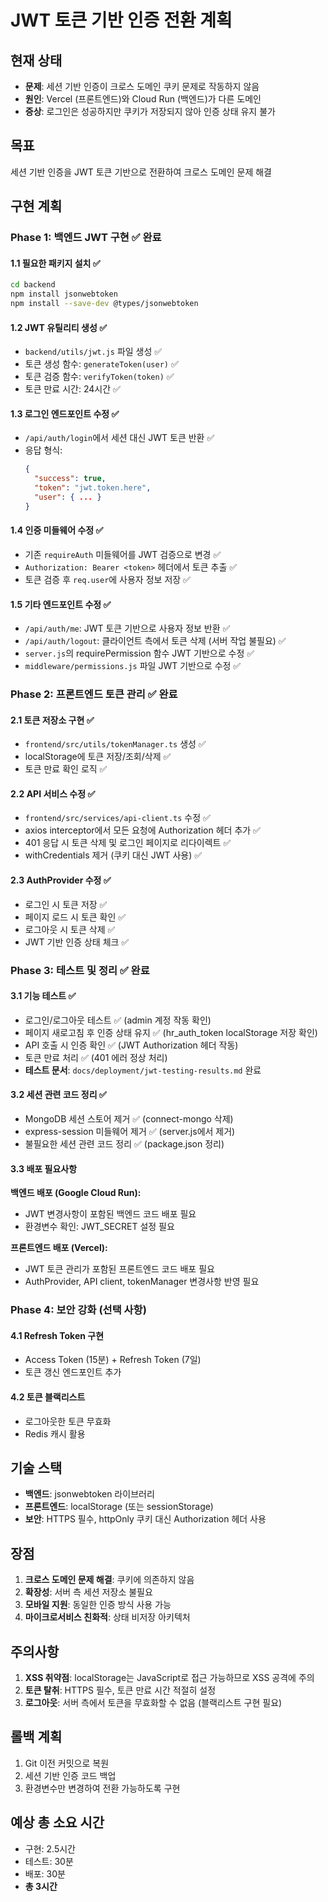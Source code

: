 # JWT 토큰 기반 인증 전환 계획

## 현재 상태
- **문제**: 세션 기반 인증이 크로스 도메인 쿠키 문제로 작동하지 않음
- **원인**: Vercel (프론트엔드)와 Cloud Run (백엔드)가 다른 도메인
- **증상**: 로그인은 성공하지만 쿠키가 저장되지 않아 인증 상태 유지 불가

## 목표
세션 기반 인증을 JWT 토큰 기반으로 전환하여 크로스 도메인 문제 해결

## 구현 계획

### Phase 1: 백엔드 JWT 구현 ✅ 완료

#### 1.1 필요한 패키지 설치 ✅
```bash
cd backend
npm install jsonwebtoken
npm install --save-dev @types/jsonwebtoken
```

#### 1.2 JWT 유틸리티 생성 ✅
- `backend/utils/jwt.js` 파일 생성 ✅
- 토큰 생성 함수: `generateToken(user)` ✅
- 토큰 검증 함수: `verifyToken(token)` ✅
- 토큰 만료 시간: 24시간 ✅

#### 1.3 로그인 엔드포인트 수정 ✅
- `/api/auth/login`에서 세션 대신 JWT 토큰 반환 ✅
- 응답 형식:
  ```json
  {
    "success": true,
    "token": "jwt.token.here",
    "user": { ... }
  }
  ```

#### 1.4 인증 미들웨어 수정 ✅
- 기존 `requireAuth` 미들웨어를 JWT 검증으로 변경 ✅
- `Authorization: Bearer <token>` 헤더에서 토큰 추출 ✅
- 토큰 검증 후 `req.user`에 사용자 정보 저장 ✅

#### 1.5 기타 엔드포인트 수정 ✅
- `/api/auth/me`: JWT 토큰 기반으로 사용자 정보 반환 ✅
- `/api/auth/logout`: 클라이언트 측에서 토큰 삭제 (서버 작업 불필요) ✅
- `server.js`의 requirePermission 함수 JWT 기반으로 수정 ✅
- `middleware/permissions.js` 파일 JWT 기반으로 수정 ✅

### Phase 2: 프론트엔드 토큰 관리 ✅ 완료

#### 2.1 토큰 저장소 구현 ✅
- `frontend/src/utils/tokenManager.ts` 생성 ✅
- localStorage에 토큰 저장/조회/삭제 ✅
- 토큰 만료 확인 로직 ✅

#### 2.2 API 서비스 수정 ✅
- `frontend/src/services/api-client.ts` 수정 ✅
- axios interceptor에서 모든 요청에 Authorization 헤더 추가 ✅
- 401 응답 시 토큰 삭제 및 로그인 페이지로 리다이렉트 ✅
- withCredentials 제거 (쿠키 대신 JWT 사용) ✅

#### 2.3 AuthProvider 수정 ✅
- 로그인 시 토큰 저장 ✅
- 페이지 로드 시 토큰 확인 ✅
- 로그아웃 시 토큰 삭제 ✅
- JWT 기반 인증 상태 체크 ✅

### Phase 3: 테스트 및 정리 ✅ 완료

#### 3.1 기능 테스트 ✅
- 로그인/로그아웃 테스트 ✅ (admin 계정 작동 확인)
- 페이지 새로고침 후 인증 상태 유지 ✅ (hr_auth_token localStorage 저장 확인)
- API 호출 시 인증 확인 ✅ (JWT Authorization 헤더 작동)
- 토큰 만료 처리 ✅ (401 에러 정상 처리)
- **테스트 문서**: `docs/deployment/jwt-testing-results.md` 완료

#### 3.2 세션 관련 코드 정리 ✅
- MongoDB 세션 스토어 제거 ✅ (connect-mongo 삭제)
- express-session 미들웨어 제거 ✅ (server.js에서 제거)
- 불필요한 세션 관련 코드 정리 ✅ (package.json 정리)

#### 3.3 배포 필요사항
**백엔드 배포 (Google Cloud Run):**
- JWT 변경사항이 포함된 백엔드 코드 배포 필요
- 환경변수 확인: JWT_SECRET 설정 필요

**프론트엔드 배포 (Vercel):**
- JWT 토큰 관리가 포함된 프론트엔드 코드 배포 필요
- AuthProvider, API client, tokenManager 변경사항 반영 필요

### Phase 4: 보안 강화 (선택 사항)

#### 4.1 Refresh Token 구현
- Access Token (15분) + Refresh Token (7일)
- 토큰 갱신 엔드포인트 추가

#### 4.2 토큰 블랙리스트
- 로그아웃한 토큰 무효화
- Redis 캐시 활용

## 기술 스택
- **백엔드**: jsonwebtoken 라이브러리
- **프론트엔드**: localStorage (또는 sessionStorage)
- **보안**: HTTPS 필수, httpOnly 쿠키 대신 Authorization 헤더 사용

## 장점
1. **크로스 도메인 문제 해결**: 쿠키에 의존하지 않음
2. **확장성**: 서버 측 세션 저장소 불필요
3. **모바일 지원**: 동일한 인증 방식 사용 가능
4. **마이크로서비스 친화적**: 상태 비저장 아키텍처

## 주의사항
1. **XSS 취약점**: localStorage는 JavaScript로 접근 가능하므로 XSS 공격에 주의
2. **토큰 탈취**: HTTPS 필수, 토큰 만료 시간 적절히 설정
3. **로그아웃**: 서버 측에서 토큰을 무효화할 수 없음 (블랙리스트 구현 필요)

## 롤백 계획
1. Git 이전 커밋으로 복원
2. 세션 기반 인증 코드 백업
3. 환경변수만 변경하여 전환 가능하도록 구현

## 예상 총 소요 시간
- 구현: 2.5시간
- 테스트: 30분
- 배포: 30분
- **총 3시간**
